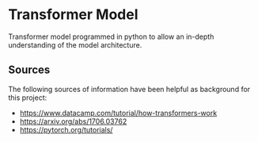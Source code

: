 # Transformer Model

Transformer model programmed in python to allow an in-depth understanding of the model architecture.

## Sources

The following sources of information have been helpful as background for this project:

* https://www.datacamp.com/tutorial/how-transformers-work
* https://arxiv.org/abs/1706.03762
* https://pytorch.org/tutorials/
